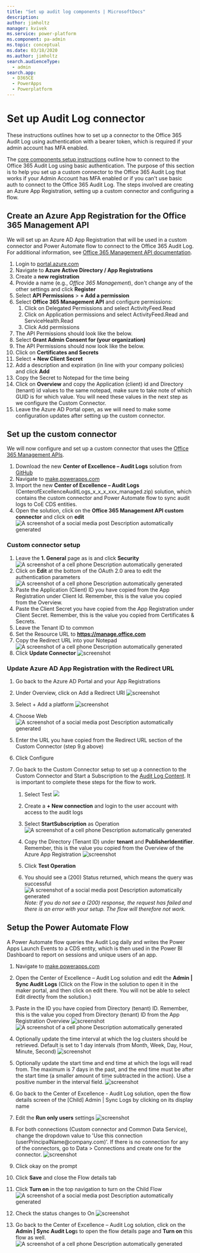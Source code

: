 ```yaml
---
title: "Set up audit log components | MicrosoftDocs"
description: 
author: jimholtz
manager: kvivek
ms.service: power-platform
ms.component: pa-admin
ms.topic: conceptual
ms.date: 03/18/2020
ms.author: jimholtz
search.audienceType: 
  - admin
search.app: 
  - D365CE
  - PowerApps
  - Powerplatform
---
```

# Set up Audit Log connector

These instructions outlines how to set up a connector to the Office 365 Audit Log using authentication with a bearer token, which is required if your admin account has MFA enabled.

The [core components setup instructions](setup-core-components.md) outline how to connect to the Office 365 Audit Log using basic authentication. The purpose of this section is to help you set up a custom connector to the Office 365 Audit Log that works if your Admin Account has MFA enabled or if you can't use basic auth to connect to the Office 365 Audit Log.
The steps involved are creating an Azure App Registration, setting up a custom connector and configuring a flow.

## Create an Azure App Registration for the Office 365 Management API

We will set up an Azure AD App Registration that will be used in a custom connector and Power Automate flow to connect to the Office 365 Audit Log. For additional information, see [Office 365 Management API documentation](https://docs.microsoft.com/office/office-365-management-api/get-started-with-office-365-management-apis).

1. Login to [portal.azure.com](https://portal.azure.com)
1. Navigate to **Azure Active Directory / App Registrations**
1. Create a **new registration**
1. Provide a name (e.g., *Office 365 Management*), don't change any of the other settings and click **Register**
1. Select **API Permissions** > **+ Add a permission**
1. Select **Office 365 Management API** and configure permissions:
      1. Click on Delegated Permissions and select ActivityFeed.Read
      1. Click on Application permissions and select ActivityFeed.Read and ServiceHealth.Read
      1. Click Add permissions
1. The API Permissions should look like the below.  
1. Select **Grant Admin Consent for (your organization)**
1. The API Permissions should now look like the below.
1. Click on **Certificates and Secrets**
1. Select **+ New Client Secret**
1. Add a description and expiration (in line with your company policies) and click **Add**
1. Copy the Secret to Notepad for the time being
1. Click on **Overview** and copy the Application (client) id and Directory (tenant) id values to the same notepad, make sure to take note of which GUID is for which value. You will need these values in the next step as we configure the Custom Connector.
1. Leave the Azure AD Portal open, as we will need to make some configuration updates after setting up the custom connector.

## Set up the custom connector

We will now configure and set up a custom connector that uses the [Office 365
Management APIs](<https://docs.microsoft.com/office/office-365-management-api/get-started-with-office-365-management-apis>).

1. Download the new **Center of Excellence – Audit Logs** solution from [GitHub](https://github.com/microsoft/powerapps-tools/tree/master/Administration/CoEStarterKit/Audit%20Log%20(MFA))
1. Navigate to [make.powerapps.com](https://make.powerapps.com)
1. Import the new **Center of Excellence – Audit Logs** (CenterofExcellenceAuditLogs_x_x_x_xxx_managed.zip) solution, which contains the custom connector and Power Automate flow to sync audit logs to CoE CDS entities.
1. Open the solution, click on the **Office 365 Management API custom connector** and click on **edit** ![A screenshot of a social media post Description automatically generated](media/96ddbe8096a7e02a58dacede9f7a3cd8.png)

### Custom connector setup

1. Leave the **1. General** page as is and click **Security** ![A screenshot of a cell phone Description automatically generated](media/cf6b3c772c6c3342b9e24e30dc55ba82.png)
1. Click on **Edit** at the bottom of the OAuth 2.0 area to edit the authentication parameters ![A screenshot of a cell phone Description automatically generated](media/7c928595217c56c59a6e555386d688fb.png)
1. Paste the Application (Client) ID you have copied from the App Registration under Client Id. Remember, this is the value you copied from the Overview.
1. Paste the Client Secret you have copied from the App Registration under Client Secret. Remember, this is the value you copied from Certificates & Secrets.
1. Leave the Tenant ID to common
1. Set the Resource URL to **https://manage.office.com**
1. Copy the Redirect URL into your Notepad ![A screenshot of a cell phone Description automatically generated](media/44a534a9fa89efaad0e74eb49ec7328e.png)
1. Click **Update Connector** ![screenshot](media/58474e2220c7274fb6310b82c5698bf7.png)

### Update Azure AD App Registration with the Redirect URL

1. Go back to the Azure AD Portal and your App Registrations
1. Under Overview, click on Add a Redirect URI  ![screenshot](media/5bea59cc403a04edc543949daa069af3.png)
1. Select + Add a platform ![screenshot](media/924bcb32f91b32d228276a679bbf3bc4.png)
1. Choose Web ![A screenshot of a social media post Description automatically generated](media/00803c2ce0894f3804c808756ab8f996.png)
1. Enter the URL you have copied from the Redirect URL section of the Custom Connector (step 9.g above)
1. Click Configure
1. Go back to the Custom Connector setup to set up a connection to the Custom Connector and Start a Subscription to the [Audit Log Content](<https://docs.microsoft.com/office/office-365-management-api/office-365-management-activity-api-reference#start-a-subscription>). It is important to complete these steps for the flow to work.

    1. Select Test ![](media/dd6052cc59cba01c25951738b6b1b602.png)

    1. Create a **+ New connection** and login to the user account with access
        to the audit logs

    1. Select **StartSubscription** as Operation ![A screenshot of a cell phone Description automatically generated](media/a072d172a394a06ba031512b01a596d7.png)

    1. Copy the Directory (Tenant ID) under **tenant** and  **PublisherIdentifier**. Remember, this is the value you copied from the Overview of the Azure App Registration ![screenshot](media/556cb31aa1533b30613dc49d9a9fac21.png)

    1. Click **Test Operation**

    1. You should see a (200) Status returned, which means the query was successful ![A screenshot of a social media post Description automatically generated](media/01011d82a8e8c7c643d461dd23323b0b.png) *Note: If you do not see a (200) response, the request has failed and there is an error with your setup. The flow will therefore not work.*

## Setup the Power Automate Flow

A Power Automate flow queries the Audit Log daily and writes the Power Apps
Launch Events to a CDS entity, which is then used in the Power BI Dashboard to
report on sessions and unique users of an app.

1. Navigate to [make.powerapps.com](https://make.powerapps.com)

1. Open the Center of Excellence – Audit Log solution and edit the **Admin \| Sync Audit Logs** (Click on the Flow in the solution to open it in the maker portal, and then click on edit there. You will not be able to select Edit directly from the solution.)

1. Paste in the ID you have copied from Directory (tenant) ID. Remember, this is the value you coped from Directory (tenant) ID from the App Registration Overview ![screenshot](media/7d41bb56ab2d645b52d4ed5dd626395e.png) ![A screenshot of a cell phone Description automatically generated](media/6943e2119d085b57b54043203ae19dc9.png)

1. Optionally update the time interval at which the log clusters should be retrieved. Default is set to 1 day intervals (from Month, Week, Day, Hour, Minute, Second) ![screenshot](media/a787671841afa0ea0ddf03369830f632.png)

1. Optionally update the start time and end time at which the logs will read from. The maximum is 7 days in the past, and the end time must be after the start time (a smaller amount of time subtracted in the action). Use a positive
    number in the interval field. ![screenshot](media/ea2e38e02c1da743b2a59532e750a18b.png)

1. Go back to the Center of Excellence - Audit Log solution, open the flow details screen of the [Child] Admin \| Sync Logs by clicking on its display name

1. Edit the **Run only users** settings ![screenshot](media/aa55d1918d8039d4234d1e270ac7dd4b.png)

1. For both connections (Custom connector and Common Data Service), change the dropdown value to 'Use this connection (userPrincipalName\@company.com)'. If there is no connection for any of the connectors, go to Data \> Connections and create one for the connector. ![screenshot](media/47d7343ae838e8e8f37aad1ded77a070.png)

1. Click okay on the prompt

1. Click **Save** and close the Flow details tab

1. Click **Turn on** in the top navigation to turn on the Child Flow ![A screenshot of a social media post Description automatically generated](media/e4f116f092cfdfa415bd51adc489d3e7.png)

1. Check the status changes to On ![screenshot](media/d0abef9f3189a58b8f084ccb08af511e.png)

1. Go back to the Center of Excellence – Audit Log solution, click on the **Admin \| Sync Audit Log**s to open the flow details page and **Turn on** this flow as well. ![A screenshot of a cell phone Description automatically generated](media/24838d756a282edfbf5412e713a64f16.png)
